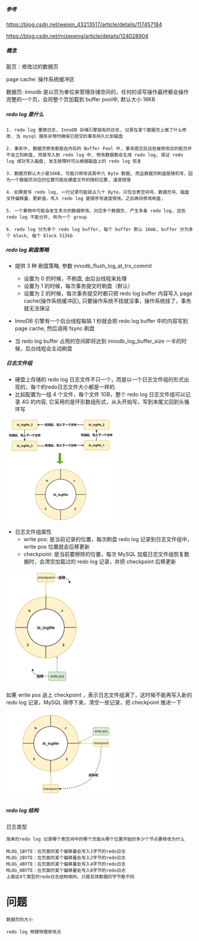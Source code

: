 ##### 参考

https://blog.csdn.net/weixin_43213517/article/details/117457184

https://blog.csdn.net/mizepeng/article/details/124028904



##### 概念

脏页：修改过的数据页

page cache: 操作系统缓冲区

数据页: innodb 是以页为单位来管理存储空间的，任何的读写操作最终都会操作完整的一个页，会将整个页加载到 buffer pool中, 默认大小 16KB 

##### redo log 是什么

```
1. redo log 重做日志, InnoDB 存储引擎独有的日志, 记录在某个数据页上做了什么修改. 当 mysql 服务异常时确保已提交的事务持久化到磁盘

2. 事务中, 数据页修改都是在内存的 Buffer Pool 中, 事务提交后这些被修改后的脏页并不会立刻刷盘, 而是写入到 redo log 中, 修改数据都会生成 redo log, 保证 redo log 成功写入磁盘, 发生故障时可以根据磁盘上的 redo log 恢复

3. 数据页默认大小是16KB, 可能只修改该其中几 Byte 数据, 而且数据页刷盘是随机写，因为一个数据页对应的位置可能在硬盘文件的随机位置, 速度很慢

4. 如果是写 redo log, 一行记录可能就占几十 Byte，只包含表空间号、数据页号、磁盘文件偏移量、更新值，写入 redo log 是顺序写速度很快。之后再将修改刷盘.

5. 一个事物中可能会发生多次的数据修改，对应多个数据页, 产生多条 redo log, 这些 redo log 不能分开, 称为一个 group

6. redo log 分为多个 redo log buffer, 每个 buffer 默认 16mb, buffer 分为多个 block, 每个 block 512kb
```

##### redo log 刷盘策略

- 提供 3 种 刷盘策略, 参数 innodb_flush_log_at_trx_commit 
  - 设置为 0 的时候，不刷盘, 由后台线程来处理
  - 设置为 1 的时候，每次事务提交时刷盘（默认）
  - 设置为 2 的时候，每次事务提交时都只把 redo log buffer 内容写入 page cache(操作系统缓冲区), 只要操作系统不挂就没事，操作系统挂了，事务就无法保证

- InnoDB 引擎有一个后台线程每隔 1 秒就会把 redo log buffer 中的内容写到page cache, 然后调用 fsync 刷盘
- 当 redo log buffer 占用的空间即将达到 innodb_log_buffer_size 一半的时候，后台线程会主动刷盘

##### 日志文件组

- 硬盘上存储的 redo log 日志文件不只一个，而是以一个日志文件组的形式出现的，每个的redo日志文件大小都是一样的.
- 比如配置为一组 4 个文件，每个文件 1GB，整个 redo log 日志文件组可以记录 4G 的内容,  它采用的是环形数组形式，从头开始写，写到末尾又回到头循环写

<img src=".\image\日志文件组1.png" alt="日志文件组1" style="zoom:100%;" />

- 日志文件组属性
  - write pos: 是当前记录的位置，每次刷盘 redo log 记录到日志文件组中，write pos 位置就会后移更新
  - checkpoint: 是当前要擦除的位置，每次 MySQL 加载日志文件组恢复数据时，会清空加载过的 redo log 记录，并把 checkpoint 后移更新

<img src=".\image\日志文件组2.png" style="zoom:100%;" />

如果 write pos 追上 checkpoint ，表示日志文件组满了，这时候不能再写入新的 redo log 记录，MySQL 得停下来，清空一些记录，把 checkpoint 推进一下

![](.\image\日志文件组3.png)

##### redo log 结构

日志类型

```
简单的redo log 记录哪个表空间中的哪个页面从哪个位置开始的多少个节点要修改为什么

MLOG_1BYTE：在页面的某个偏移量处写入1字节的redo日志
MLOG_2BYTE：在页面的某个偏移量处写入2字节的redo日志
MLOG_4BYTE：在页面的某个偏移量处写入4字节的redo日志
MLOG_8BYTE：在页面的某个偏移量处写入8字节的redo日志
上面这4个类型的redo日志结构相同，只是具体数据的字节数不同
```

# 问题

```
数据页的大小

redo log 物理物理修改点
```

